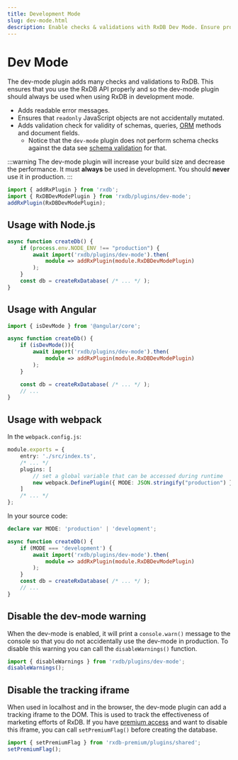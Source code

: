 ```yaml
---
title: Development Mode
slug: dev-mode.html
description: Enable checks & validations with RxDB Dev Mode. Ensure proper API use, readable errors, and schema validation during development. Avoid in production.
---
```




# Dev Mode

The dev-mode plugin adds many checks and validations to RxDB.
This ensures that you use the RxDB API properly and so the dev-mode plugin should always be used when
using RxDB in development mode.

- Adds readable error messages.
- Ensures that `readonly` JavaScript objects are not accidentally mutated.
- Adds validation check for validity of schemas, queries, [ORM](./orm.md) methods and document fields.
  - Notice that the `dev-mode` plugin does not perform schema checks against the data see [schema validation](./schema-validation.md) for that.

:::warning
The dev-mode plugin will increase your build size and decrease the performance. It must **always** be used in development. You should **never** use it in production.
:::

```javascript
import { addRxPlugin } from 'rxdb';
import { RxDBDevModePlugin } from 'rxdb/plugins/dev-mode';
addRxPlugin(RxDBDevModePlugin);
```

## Usage with Node.js

```ts
async function createDb() {
    if (process.env.NODE_ENV !== "production") {
        await import('rxdb/plugins/dev-mode').then(
            module => addRxPlugin(module.RxDBDevModePlugin)
        );
    }
    const db = createRxDatabase( /* ... */ );
}
```


## Usage with Angular

```ts
import { isDevMode } from '@angular/core';

async function createDb() {
    if (isDevMode()){
        await import('rxdb/plugins/dev-mode').then(
            module => addRxPlugin(module.RxDBDevModePlugin)
        );
    }

    const db = createRxDatabase( /* ... */ );
    // ...
}
```


## Usage with webpack

In the `webpack.config.js`:

```ts
module.exports = {
    entry: './src/index.ts',
    /* ... */
    plugins: [
        // set a global variable that can be accessed during runtime
        new webpack.DefinePlugin({ MODE: JSON.stringify("production") })
    ]
    /* ... */
};
```

In your source code:

```ts
declare var MODE: 'production' | 'development';

async function createDb() {
    if (MODE === 'development') {
        await import('rxdb/plugins/dev-mode').then(
            module => addRxPlugin(module.RxDBDevModePlugin)
        );
    }
    const db = createRxDatabase( /* ... */ );
    // ...
}
```



## Disable the dev-mode warning

When the dev-mode is enabled, it will print a `console.warn()` message to the console so that you do not accidentally use the dev-mode in production. To disable this warning you can call the `disableWarnings()` function.

```ts
import { disableWarnings } from 'rxdb/plugins/dev-mode';
disableWarnings();
```


## Disable the tracking iframe

When used in localhost and in the browser, the dev-mode plugin can add a tracking iframe to the DOM. This is used to track the effectiveness of marketing efforts of RxDB.
If you have [premium access](/premium/) and want to disable this iframe, you can call `setPremiumFlag()` before creating the database.

```js
import { setPremiumFlag } from 'rxdb-premium/plugins/shared';
setPremiumFlag();
```
